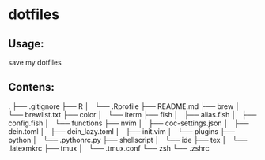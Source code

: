 dotfiles
========

Usage:
------
save my dotfiles

Contens:
-------------
.
├── .gitignore
├── R
│   └── .Rprofile
├── README.md
├── brew
│   └── brewlist.txt
├── color
│   └── iterm
├── fish
│   ├── alias.fish
│   ├── config.fish
│   └── functions
├── nvim
│   ├── coc-settings.json
│   ├── dein.toml
│   ├── dein_lazy.toml
│   ├── init.vim
│   └── plugins
├── python
│   └── .pythonrc.py
├── shellscript
│   └── ide
├── tex
│   └── .latexmkrc
├── tmux
│   └── .tmux.conf
└── zsh
    └── .zshrc

